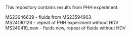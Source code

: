 This repository contains results from PHH experiment.

MS23646639 - fluids from MS23594903 <br>
MS24190128 - repeat of PHH experiment without HDV <br>
MS240419_new - fluids new, repeat of fluids without HDV <br>

